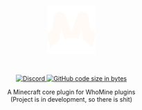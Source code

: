 <br>
<p align="center">
  <a href="https://minersstudios.com">
     <img src="https://raw.githubusercontent.com/MinersStudios/.github/main/assets/logos/logo_white.png" alt="MinersStudios">
  </a>
</p>
<br>
<p align="center">
  <a href="https://whomine.net/discord">
    <img alt="Discord" src="https://img.shields.io/discord/928575868643733535?color=000000&label=WhoMine&logo=Discord&logoColor=FFFFFF&style=for-the-badge">
  </a>
  <a href="#">
    <img alt="GitHub code size in bytes" src="https://staging.shields.io/github/languages/code-size/p0loskun/msCore?style=for-the-badge&color=000000">
  </a>
</p>
<p align="center">
  A Minecraft core plugin for WhoMine plugins<br>
  (Project is in development, so there is shit)
</p>
<br>
